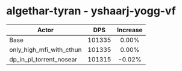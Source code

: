# algethar-tyran - yshaarj-yogg-vf
| Actor | DPS | Increase |
|---|:---:|:---:|
|Base|101335|0.00%|
|only_high_mfi_with_cthun|101335|0.00%|
|dp_in_pl_torrent_nosear|101315|-0.02%|
